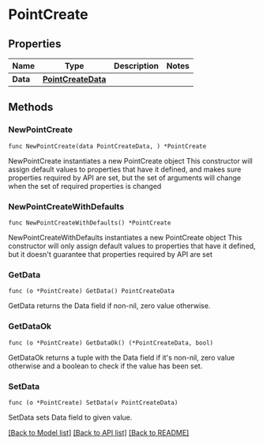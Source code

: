 # PointCreate

## Properties

Name | Type | Description | Notes
------------ | ------------- | ------------- | -------------
**Data** | [**PointCreateData**](PointCreateData.md) |  | 

## Methods

### NewPointCreate

`func NewPointCreate(data PointCreateData, ) *PointCreate`

NewPointCreate instantiates a new PointCreate object
This constructor will assign default values to properties that have it defined,
and makes sure properties required by API are set, but the set of arguments
will change when the set of required properties is changed

### NewPointCreateWithDefaults

`func NewPointCreateWithDefaults() *PointCreate`

NewPointCreateWithDefaults instantiates a new PointCreate object
This constructor will only assign default values to properties that have it defined,
but it doesn't guarantee that properties required by API are set

### GetData

`func (o *PointCreate) GetData() PointCreateData`

GetData returns the Data field if non-nil, zero value otherwise.

### GetDataOk

`func (o *PointCreate) GetDataOk() (*PointCreateData, bool)`

GetDataOk returns a tuple with the Data field if it's non-nil, zero value otherwise
and a boolean to check if the value has been set.

### SetData

`func (o *PointCreate) SetData(v PointCreateData)`

SetData sets Data field to given value.



[[Back to Model list]](../README.md#documentation-for-models) [[Back to API list]](../README.md#documentation-for-api-endpoints) [[Back to README]](../README.md)


